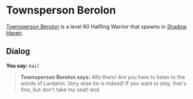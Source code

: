 # Townsperson Berolon



[Townsperson Berolon](/npc/150057) is a level 60 Halfling Warrior that spawns in [Shadow Haven](/zone/150).



## Dialog

**You say:** `hail`



>**Townsperson Berolon says:** Allo there! Are you here to listen to the words of Lardalon. Very wise he is indeed! If you want to stay, that's fine, but don't take my seat!
end
